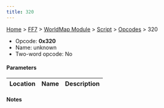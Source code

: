```yaml
---
title: 320
---
```


[Home](Main%20Page.md) > [FF7](FF7.md) > [WorldMap Module](FF7/WorldMap%20Module.md) > [Script](FF7/WorldMap%20Module/Script.md) > [Opcodes](FF7/WorldMap%20Module/Script/Opcodes.md) > 320

-   Opcode: **0x320**
-   Name: unknown
-   Two-word opcode: No

#### Parameters

| Location | Name | Description |
|:--------:|:----:|:-----------:|

#### Notes
